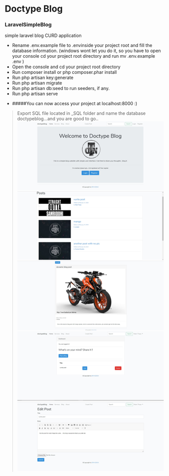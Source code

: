 # Doctype Blog
### LaravelSimpleBlog
simple laravel blog CURD application
- Rename .env.example file to .envinside your project root and fill the database information. (windows wont let you do it, so you have to open your console cd your project root directory and run mv .env.example .env )
- Open the console and cd your project root directory
- Run composer install or php composer.phar install
- Run php artisan key:generate
- Run php artisan migrate
- Run php artisan db:seed to run seeders, if any.
- Run php artisan serve
* #####You can now access your project at localhost:8000 :)
>Export SQL file located in _SQL folder and name the database doctypeblog...and you are good to go.. 
![](screenshots/1.jpg)
![](screenshots/2.jpg)
![](screenshots/3.jpg)
![](screenshots/4.jpg)
![](screenshots/5.jpg)
